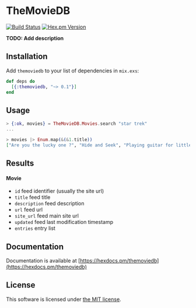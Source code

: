 # TheMovieDB
[![Build Status](https://travis-ci.org/diegocurbelo/themoviedb.svg?branch=master)](https://travis-ci.org/diegocurbelo/themoviedb)
[![Hex.pm Version](http://img.shields.io/hexpm/v/themoviedb.svg?style=flat)](https://hex.pm/packages/themoviedb)

**TODO: Add description**

## Installation

Add `themoviedb` to your list of dependencies in `mix.exs`:

```elixir
def deps do
  [{:themoviedb, "~> 0.1"}]
end
```

## Usage

```elixir
> {:ok, movies} = TheMovieDB.Movies.search "star trek"
...

> movies |> Enum.map(&(&1.title))
["Are you the lucky one ?", "Hide and Seek", "Playing guitar for little cate", ...]
```

## Results

#### Movie
  - `id` feed identifier (usually the site url)
  - `title` feed title
  - `description` feed description
  - `url` feed url
  - `site_url` feed main site url
  - `updated` feed last modification timestamp
  - `entries` entry list


## Documentation

Documentation is available at [https://hexdocs.pm/themoviedb](https://hexdocs.pm/themoviedb)


## License

This software is licensed under [the MIT license](LICENSE.md).